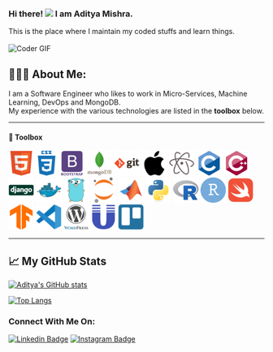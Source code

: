 ### Hi there! <img src="https://raw.githubusercontent.com/MartinHeinz/MartinHeinz/master/wave.gif" width="24px"> I am Aditya Mishra.

This is the place where I maintain my coded stuffs and learn things.<br>
<br>
    <img src="https://media.giphy.com/media/SWoSkN6DxTszqIKEqv/giphy.gif" alt="Coder GIF" width="500"> <br>
    
<h2 align="left">👨🏻‍💻 About Me:</h2> 
    
I am a Software Engineer who likes to work in Micro-Services, Machine Learning, DevOps and MongoDB. <br>
My experience with the various technologies are listed in the **toolbox** below.<br>

---

#### 🧰 Toolbox


<img src="https://github.com/devicons/devicon/blob/master/icons/html5/html5-original.svg" alt="HTML" width="50" height="50"/><img src="https://github.com/devicons/devicon/blob/master/icons/css3/css3-plain-wordmark.svg" alt="CSS" width="50" height="50"/><img src="https://github.com/devicons/devicon/blob/master/icons/bootstrap/bootstrap-plain-wordmark.svg" alt="BootStrap" width="50" height="50"/>
<img src="https://github.com/devicons/devicon/blob/master/icons/mongodb/mongodb-original-wordmark.svg" alt="MongoDB" width="50" height="50"/>
<img src="https://github.com/devicons/devicon/blob/master/icons/git/git-original-wordmark.svg" alt="Git" width="50" height="50"/> <img src="https://github.com/devicons/devicon/blob/master/icons/apple/apple-original.svg" alt="Apple" width="50" height="50"/> <img src="https://github.com/devicons/devicon/blob/master/icons/atom/atom-original.svg" alt="Atom" width="50" height="50"/> <img src="https://github.com/devicons/devicon/blob/master/icons/c/c-original.svg" alt="C" width="50" height="50"/> <img src="https://github.com/devicons/devicon/blob/master/icons/cplusplus/cplusplus-original.svg" alt="Cplusplus" width="50" height="50"/> <img src="https://github.com/devicons/devicon/blob/master/icons/django/django-original.svg" alt="Django" width="50" height="50"/> <img src="https://github.com/devicons/devicon/blob/master/icons/docker/docker-original.svg" alt="Docker" width="50" height="50"/> <img src="https://github.com/devicons/devicon/blob/master/icons/go/go-original.svg" alt="Golang" width="50" height="50"/> <img src="https://github.com/devicons/devicon/blob/master/icons/jupyter/jupyter-original.svg" alt="Jupyter" width="50" height="50"/> <img src="https://github.com/devicons/devicon/blob/master/icons/matlab/matlab-original.svg" alt="Matlab" width="50" height="50"/> <img src="https://github.com/devicons/devicon/blob/master/icons/python/python-original.svg" alt="Python" width="50" height="50"/> <img src="https://github.com/devicons/devicon/blob/master/icons/r/r-original.svg" alt="R" width="50" height="50"/> <img src="https://github.com/devicons/devicon/blob/master/icons/rstudio/rstudio-original.svg" alt="RStudio" width="50" height="50"/> <img src="https://github.com/devicons/devicon/blob/master/icons/swift/swift-original.svg" alt="Swift" width="50" height="50"/> <img src="https://github.com/devicons/devicon/blob/master/icons/tensorflow/tensorflow-original.svg" alt="Tensorflow" width="50" height="50"/> <img src="https://github.com/devicons/devicon/blob/master/icons/vscode/vscode-original.svg" alt="VSCode" width="50" height="50"/> <img src="https://github.com/devicons/devicon/blob/master/icons/wordpress/wordpress-original.svg" alt="Wordpress" width="50" height="50"/> <img src="https://github.com/devicons/devicon/blob/master/icons/unix/unix-original.svg" alt="Unix" width="50" height="50"/> <img src="https://github.com/devicons/devicon/blob/master/icons/trello/trello-plain.svg" alt="Trello" width="50" height="50"/>  
 
---

## &#x1f4c8; My GitHub Stats
[![Aditya's GitHub stats](https://github-readme-stats.vercel.app/api?username=aaditya29)](https://github.com/anuraghazra&hide=stars,prs)

[![Top Langs](https://github-readme-stats.vercel.app/api/top-langs/?username=aaditya29)](https://github.com/anuraghazra/github-readme-stats)<br> 

<h3 align="left">Connect With Me On:</h3> 


[![Linkedin Badge](https://img.shields.io/badge/-adityamishra-blue?style=flat-square&logo=Linkedin&logoColor=white&link=https://www.linkedin.com/in/aditya-mishra-8998ba148/)](https://www.linkedin.com/in/aditya-mishra-8998ba148/) [![Instagram Badge](https://img.shields.io/badge/-@aaditya-D7008A?style=flat-square&labelColor=D7008A&logo=Instagram&logoColor=white&link=http://www.instagram.com/_._.aaditya__/)](http://www.instagram.com/_._.aaditya__/) 





<!--
**aaditya29/aaditya29** is a ✨ _special_ ✨ repository because its `README.md` (this file) appears on your GitHub profile.

Here are some ideas to get you started:

- 🔭 I’m currently working on ...
- 🌱 I’m currently learning ...
- 👯 I’m looking to collaborate on ...
- 🤔 I’m looking for help with ...
- 💬 Ask me about ...
- 📫 How to reach me: ...
- 😄 Pronouns: ...
- ⚡ Fun fact: ...
-->
